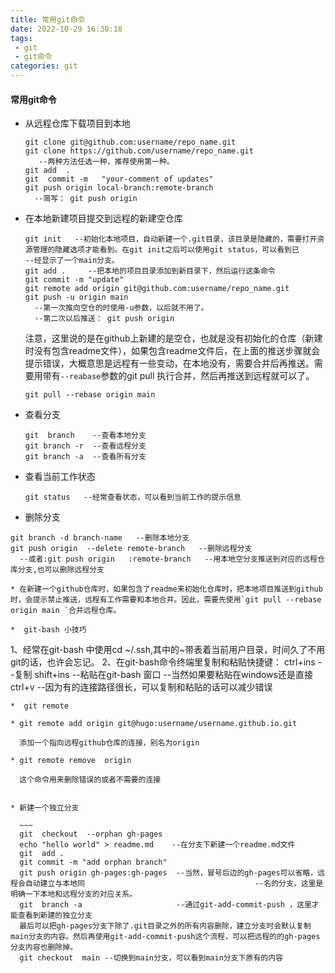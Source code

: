 ```yaml
---
title: 常用git命令
date: 2022-10-29 16:30:18
tags:
 - git
 - git命令
categories: git 
---
```




#### 常用git命令

* 从远程仓库下载项目到本地

  ~~~
  git clone git@github.com:username/repo_name.git     
  git clone https://github.com/username/repo_name.git 
     --两种方法任选一种，推荐使用第一种。
  git add  .
  git  commit -m   "your-comment of updates"
  git push origin local-branch:remote-branch
    --简写： git push origin
  ~~~

* 在本地新建项目提交到远程的新建空仓库

  ~~~
  git init   --初始化本地项目，自动新建一个.git目录，该目录是隐藏的，需要打开资源管理的隐藏选项才能看到。在git init之后可以使用git status，可以看到已            --经显示了一个main分支。
  git add .     --把本地的项目目录添加到新目录下，然后运行这条命令
  git commit -m "update"
  git remote add origin git@github.com:username/repo_name.git 
  git push -u origin main 
    --第一次推向空仓的时使用-u参数，以后就不用了。
    --第二次以后推送： git push origin  
  ~~~

  <!--more-->

  注意，这里说的是在github上新建的是空仓，也就是没有初始化的仓库（新建时没有包含readme文件），如果包含readme文件后，在上面的推送步骤就会提示错误，大概意思是远程有一些变动，在本地没有，需要合并后再推送。需要用带有`--reabase`参数的git pull 执行合并，然后再推送到远程就可以了。

  `git pull --rebase origin main`

  

* 查看分支

  ~~~
  git  branch    --查看本地分支
  git branch -r  --查看远程分支
  git branch -a  --查看所有分支
  ~~~
* 查看当前工作状态
  ~~~
  git status   --经常查看状态，可以看到当前工作的提示信息
  ~~~
*  删除分支

  ~~~
  git branch -d branch-name   --删除本地分支
  git push origin  --delete remote-branch   --删除远程分支
    --或者:git push origin   :remote-branch   --用本地空分支推送到对应的远程仓库分支,也可以删除远程分支

* 在新建一个github仓库时，如果包含了readme来初始化仓库时，把本地项目推送到github时，会提示禁止推送，远程有工作需要和本地合并。因此，需要先使用`git pull --rebase origin main `合并远程仓库。

*  git-bash 小技巧
  ~~~
  1、经常在git-bash 中使用cd ~/.ssh,其中的~带表着当前用户目录，时间久了不用git的话，也许会忘记。
  2、在git-bash命令终端里复制和粘贴快捷键：
      ctrl+ins     --复制
      shift+ins    --粘贴在git-bash 窗口
                   --当然如果要粘贴在windows还是直接ctrl+v
                   --因为有的连接路径很长，可以复制和粘贴的话可以减少错误 
  ~~~
*  git remote 

  * git remote add origin git@hugo:username/username.github.io.git

    添加一个指向远程github仓库的连接，别名为origin 

  * git remote remove  origin 

    这个命令用来删除错误的或者不需要的连接


 * 新建一个独立分支

    ~~~
    git  checkout  --orphan gh-pages
    echo "hello world" > readme.md    --在分支下新建一个readme.md文件
    git  add .
    git commit -m "add orphan branch"
    git push origin gh-pages:gh-pages  --当然，冒号后边的gh-pages可以省略，远程会自动建立与本地同                                      --名的分支，这里是明确一下本地和远程分支的对应关系。
    git  branch -a                     --通过git-add-commit-push ，这里才能查看到新建的独立分支
    最后可以把gh-pages分支下除了.git目录之外的所有内容删除，建立分支时会默认复制main分支的内容。然后再使用git-add-commit-push这个流程，可以把远程的的gh-pages分支内容也删除掉。
    git checkout  main --切换到main分支，可以看到main分支下原有的内容

  



